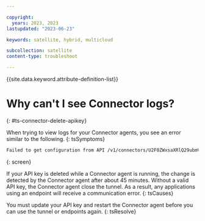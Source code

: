 ```yaml
---

copyright:
  years: 2023, 2023
lastupdated: "2023-06-23"

keywords: satellite, hybrid, multicloud

subcollection: satellite
content-type: troubleshoot

---
```


{{site.data.keyword.attribute-definition-list}}

# Why can't I see Connector logs?
{: #ts-connector-delete-apikey}


When trying to view logs for your Connector agents, you see an error similar to the following.
{: tsSymptoms}

```sh
Failed to get configuration from API /v1/connectors/U2F0ZWxsaXRlQ29ubmVjdG9yOiJjaTExMGxpdzFwazluMGdybXUyMCI, region us-east, code: 401. IAM Error: "status code: 400. Provided API key could not be found.", API Error: "null"
```
{: screen}

If your API key is deleted while a Connector agent is running, the change is detected by the Connector agent after about 45 minutes. Without a valid API key, the Connector agent close the tunnel. As a result, any applications using an endpoint will receive a communication error.
{: tsCauses}

You must update your API key and restart the Connector agent before you can use the tunnel or endpoints again.
{: tsResolve}



